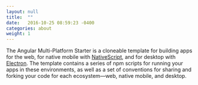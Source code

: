 ```yaml
---
layout: null
title:  ""
date:   2016-10-25 08:59:23 -0400
categories: about
weight: 1
---
```


The Angular Multi-Platform Starter is a cloneable template for building apps for the web, for native mobile with [NativeScript](https://www.nativescript.org/), and for desktop with [Electron](http://electron.atom.io/). The template contains a series of npm scripts for running your apps in these environments, as well as a set of conventions for sharing and forking your code for each ecosystem—web, native mobile, and desktop.